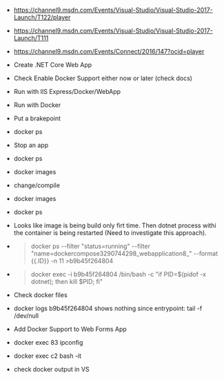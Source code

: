 - https://channel9.msdn.com/Events/Visual-Studio/Visual-Studio-2017-Launch/T122/player
- https://channel9.msdn.com/Events/Visual-Studio/Visual-Studio-2017-Launch/T111
- https://channel9.msdn.com/Events/Connect/2016/147?ocid=player

- Create .NET Core Web App
- Check Enable Docker Support either now or later (check docs) 
- Run with IIS Express/Docker/WebApp
- Run with Docker
- Put a brakepoint
- docker ps
- Stop an app
- docker ps
- docker images
- change/compile
- docker images
- docker ps
- Looks like image is being build only firt time. Then dotnet process withi the container is being restarted (Need to investigate this approach). 
- >docker  ps --filter "status=running" --filter "name=dockercompose3290744298_webapplication8_" --format {{.ID}} -n 11 >b9b45f264804
- >docker  exec -i b9b45f264804 /bin/bash -c "if PID=$(pidof -x dotnet); then kill $PID; fi"
- Check docker files
- docker logs b9b45f264804 shows nothing since entrypoint: tail -f /dev/null
- Add Docker Support to Web Forms App
- docker exec 83 ipconfig
- docker exec c2 bash -it
- check docker output in VS

